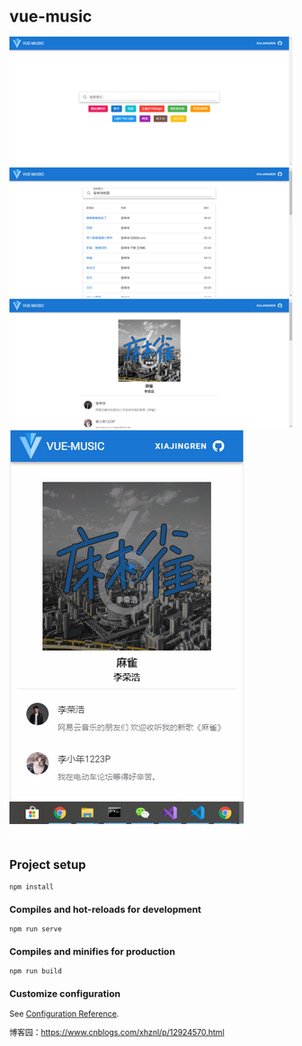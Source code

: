 # vue-music
![preview1.png](/src/assets/preview1.png)
![preview2.png](/src/assets/preview2.png)
![preview3.png](/src/assets/preview3.png)
![preview4.gif](/src/assets/preview4.gif)

## Project setup
```
npm install
```

### Compiles and hot-reloads for development
```
npm run serve
```

### Compiles and minifies for production
```
npm run build
```

### Customize configuration
See [Configuration Reference](https://cli.vuejs.org/config/).

博客园：https://www.cnblogs.com/xhznl/p/12924570.html
